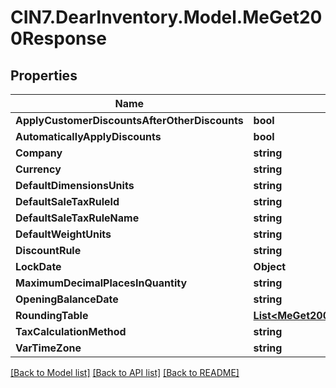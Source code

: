 # CIN7.DearInventory.Model.MeGet200Response

## Properties

| Name                                          | Type                                                                                        | Description | Notes      |
| --------------------------------------------- | ------------------------------------------------------------------------------------------- | ----------- | ---------- |
| **ApplyCustomerDiscountsAfterOtherDiscounts** | **bool**                                                                                    |             | [optional] |
| **AutomaticallyApplyDiscounts**               | **bool**                                                                                    |             | [optional] |
| **Company**                                   | **string**                                                                                  |             | [optional] |
| **Currency**                                  | **string**                                                                                  |             | [optional] |
| **DefaultDimensionsUnits**                    | **string**                                                                                  |             | [optional] |
| **DefaultSaleTaxRuleId**                      | **string**                                                                                  |             | [optional] |
| **DefaultSaleTaxRuleName**                    | **string**                                                                                  |             | [optional] |
| **DefaultWeightUnits**                        | **string**                                                                                  |             | [optional] |
| **DiscountRule**                              | **string**                                                                                  |             | [optional] |
| **LockDate**                                  | **Object**                                                                                  |             | [optional] |
| **MaximumDecimalPlacesInQuantity**            | **string**                                                                                  |             | [optional] |
| **OpeningBalanceDate**                        | **string**                                                                                  |             | [optional] |
| **RoundingTable**                             | [**List&lt;MeGet200ResponseRoundingTableInner&gt;**](MeGet200ResponseRoundingTableInner.md) |             | [optional] |
| **TaxCalculationMethod**                      | **string**                                                                                  |             | [optional] |
| **VarTimeZone**                               | **string**                                                                                  |             | [optional] |

[[Back to Model list]](../README.md#documentation-for-models) [[Back to API list]](../README.md#documentation-for-api-endpoints) [[Back to README]](../README.md)
